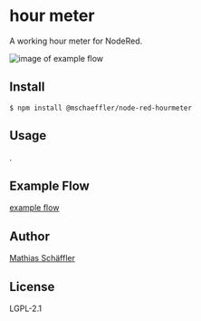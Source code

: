# hour meter

A working hour meter for NodeRed.

![image of example flow](https://github.com/m-schaeffler/node-red-my-nodes/raw/main/node-red-hourmeter/examples/hourmeter.png)

## Install

```
$ npm install @mschaeffler/node-red-hourmeter
```

## Usage

.

## Example Flow

[example flow](https://github.com/m-schaeffler/node-red-my-nodes/raw/main/node-red-hourmeter/examples/hourmeter.json)

## Author

[Mathias Schäffler](https://github.com/m-schaeffler)

## License

LGPL-2.1
